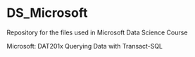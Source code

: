 # DS_Microsoft
 
Repository for the files used in Microsoft Data Science Course <br>


Microsoft: DAT201x
Querying Data with Transact-SQL
